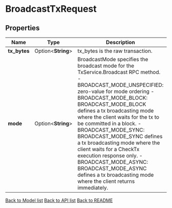 # BroadcastTxRequest

## Properties

Name | Type | Description | Notes
------------ | ------------- | ------------- | -------------
**tx_bytes** | Option<**String**> | tx_bytes is the raw transaction. | [optional]
**mode** | Option<**String**> | BroadcastMode specifies the broadcast mode for the TxService.Broadcast RPC method.   - BROADCAST_MODE_UNSPECIFIED: zero-value for mode ordering  - BROADCAST_MODE_BLOCK: BROADCAST_MODE_BLOCK defines a tx broadcasting mode where the client waits for the tx to be committed in a block.  - BROADCAST_MODE_SYNC: BROADCAST_MODE_SYNC defines a tx broadcasting mode where the client waits for a CheckTx execution response only.  - BROADCAST_MODE_ASYNC: BROADCAST_MODE_ASYNC defines a tx broadcasting mode where the client returns immediately. | [optional][default to Unspecified]

[Back to Model list](../README.md#documentation-for-models) [Back to API list](../README.md#documentation-for-api-endpoints) [Back to README](../README.md)


